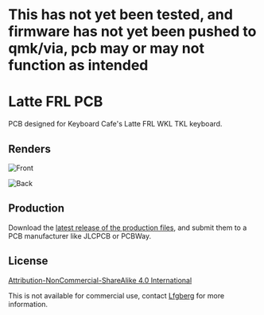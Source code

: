 # This has not yet been tested, and firmware has not yet been pushed to qmk/via, pcb may or may not function as intended

# Latte FRL PCB

PCB designed for Keyboard Cafe's Latte FRL WKL TKL keyboard.

## Renders

![Front](https://i.imgur.com/DeX8eeV.png)

![Back](https://i.imgur.com/djLunYj.png)

## Production

Download the [latest release of the production files](https://github.com/lfgberg/latte-frl-pcb/releases), and submit them to a PCB manufacturer like JLCPCB or PCBWay.

## License
[Attribution-NonCommercial-ShareAlike 4.0 International](https://creativecommons.org/licenses/by-nc-sa/4.0/)

This is not available for commercial use, contact [Lfgberg](https://github.com/lfgberg) for more information.
